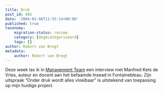 ```yaml
---
title: Druk
post_id: 482
date: '2004-03-06T11:55:14+00:00'
published: true
taxonomy:
    migration-status: review
    category: [Ongecategoriseerd]
    tags: []
author: Robert van Bregt
metadata:
    author: Robert van Bregt
---
```

Deze week las ik in [Management Team](http://www.mt.nl/artikel02.jsp?art=39466) een interview met Manfred Kets de Vries, auteur en docent aan het befaamde Insead in Fontainebleau. Zijn uitspraak “Onder druk wordt alles vloeibaar” is uitstekend van toepassing op mijn huidige project.